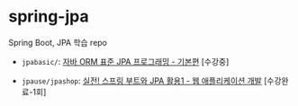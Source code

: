 # spring-jpa
Spring Boot, JPA 학습 repo

- `jpabasic/`: [자바 ORM 표준 JPA 프로그래밍 - 기본편](https://www.inflearn.com/course/ORM-JPA-Basic/dashboard) [수강중]

- `jpause/jpashop`: [실전! 스프링 부트와 JPA 활용1 - 웹 애플리케이션 개발](https://www.inflearn.com/course/%EC%8A%A4%ED%94%84%EB%A7%81%EB%B6%80%ED%8A%B8-JPA-%ED%99%9C%EC%9A%A9-1/dashboard) [수강완료-1회]

